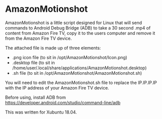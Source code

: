 # AmazonMotionshot

AmazonMotionshot is a little script designed for Linux that will send commands to Android Debug Bridge (ADB) to take a 30 second .mp4 of content from Amazon Fire TV, copy it to the users computer and remove it from the Amazon Fire TV device.

The attached file is made up of three elements:

-  .png icon file (to sit in /opt/AmazonMotionshot/Icon.png)
-  .desktop file (to sit in /home/user/.local/share/applications/AmazonMotionshot.desktop)
-  .sh file (to sit in /opt/AmazonMotionshot/AmazonMotionshot.sh)

You will need to edit the AmazonMotionshot.sh file to replace the IP.IP.IP.IP with the IP address of your Amazon Fire TV device.

Before using, install ADB from https://developer.android.com/studio/command-line/adb

This was written for Xubuntu 18.04.
